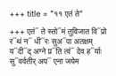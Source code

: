 +++
title = "११ एतं ते"

+++
एतं᳓ ते स्तो᳓मं तुविजात वि᳓प्रो  
र᳓थं न᳓ धी᳓रः सुअ᳓पा अतक्षम्  
य᳓दी᳓द् अग्ने प्र᳓ति त्वं᳓ देव ह᳓र्याः  
सु᳓वर्वतीर् अप᳓ एना जयेम